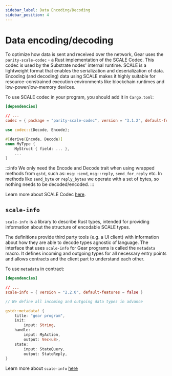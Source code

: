 ```yaml
---
sidebar_label: Data Encoding/Decoding
sidebar_position: 4
---
```


# Data encoding/decoding

To optimize how data is sent and received over the network, Gear uses the `parity-scale-codec` - a Rust implementation of the SCALE Codec. This codec is used by the Substrate nodes' internal runtime. SCALE is a lightweight format that enables the serialization and deserialization of data. Encoding (and decoding) data using SCALE makes it highly suitable for resource-constrained execution environments like blockchain runtimes and low-power/low-memory devices.

To use SCALE codec in your program, you should add it in `Cargo.toml`:

```toml
[dependencies]

// ...
codec = { package = "parity-scale-codec", version = "3.1.2", default-features = false }
```

```rust
use codec::{Decode, Encode};

#[derive(Encode, Decode)]
enum MyType {
    MyStruct { field: ... },
    ...
}
```

:::info
We only need the Encode and Decode trait when using wrapped methods from `gstd`, such as: `msg::send`, `msg::reply`, `send_for_reply` etc. In methods like `send_byte` or `reply_bytes` we operate with a set of bytes, so nothing needs to be decoded/encoded.
:::

Learn more about SCALE Codec [here](https://github.com/paritytech/parity-scale-codec).

## `scale-info`

`scale-info` is a library to describe Rust types, intended for providing information about the structure of encodable SCALE types.

The definitions provide third party tools (e.g. a UI client) with information about how they are able to decode types agnostic of language. The interface that uses `scale-info` for Gear programs is called the `metadata` macro. It defines incoming and outgoing types for all necessary entry points and allows contracts and the client part to understand each other.

To use `metadata` in contract:

```toml
[dependencies]

// ...
scale-info = { version = "2.2.0", default-features = false }
```

```rust
// We define all incoming and outgoing data types in advance

gstd::metadata! {
    title: "gear program",
    init:
        input: String,
    handle:
        input: MyAction,
        output: Vec<u8>,
    state:
        input: StateQuery,
        output: StateReply,
}
```

Learn more about `scale-info` [here](https://github.com/paritytech/scale-info)
